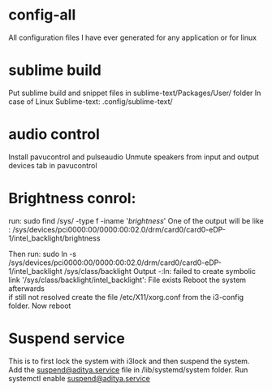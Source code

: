 # config-all 
All configuration files I have ever generated for any application or for linux 

# sublime build 
Put sublime build and snippet files in sublime-text/Packages/User/ folder 
In case of Linux Sublime-text: .config/sublime-text/ 

# audio control 
Install pavucontrol and pulseaudio 
Unmute speakers from input and output devices tab in pavucontrol 

# Brightness conrol: 
run: sudo find /sys/ -type f -iname '*brightness*' 
One of the output will be like : /sys/devices/pci0000:00/0000:00:02.0/drm/card0/card0-eDP-1/intel_backlight/brightness 

Then run: sudo ln -s /sys/devices/pci0000:00/0000:00:02.0/drm/card0/card0-eDP-1/intel_backlight /sys/class/backlight 
Output -:ln: failed to create symbolic link '/sys/class/backlight/intel_backlight': File exists 
Reboot the system afterwards   
if still not resolved create the file /etc/X11/xorg.conf from the i3-config folder. 
Now reboot 

# Suspend service 
This is to first lock the system with i3lock and then suspend the system. 
Add the suspend@aditya.service file in /lib/systemd/system folder. 
Run systemctl enable suspend@aditya.service 
